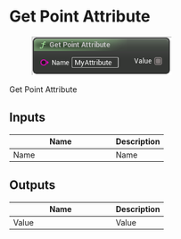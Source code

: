 # Get Point Attribute

<div align="left" data-full-width="false"><figure><img src="../../../.gitbook/assets/get_point_attribute.png" alt=""><figcaption></figcaption></figure></div>

Get Point Attribute

## Inputs

<table><thead><tr><th width="170">Name</th><th>Description</th></tr></thead><tbody><tr><td>Name</td><td>Name</td></tr></tbody></table>

## Outputs

<table><thead><tr><th width="170">Name</th><th>Description</th></tr></thead><tbody><tr><td>Value</td><td>Value</td></tr></tbody></table>
